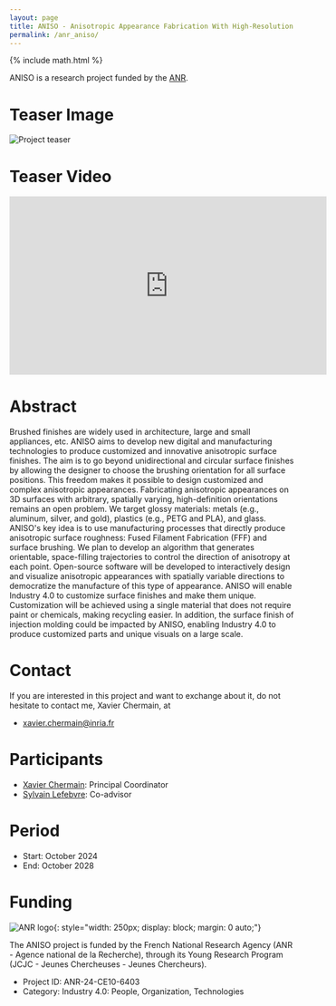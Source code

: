 ```yaml
---
layout: page
title: ANISO - Anisotropic Appearance Fabrication With High-Resolution and Spatially Varying Orientations
permalink: /anr_aniso/
---
```

{% include math.html %}

ANISO is a research project funded by the [ANR](https://anr.fr/en/).

# Teaser Image

![Project teaser]({{site.baseurl}}/data/img/anr_aniso.png)

# Teaser Video

<iframe position="relative" width="560" height="315" src="https://www.youtube-nocookie.com/embed/n_9NvC7_ja8?si=wokZaJAZkRJ8TjgK" title="YouTube video player" frameborder="0" allow="accelerometer; autoplay; clipboard-write; encrypted-media; gyroscope; picture-in-picture; web-share" referrerpolicy="strict-origin-when-cross-origin" allowfullscreen></iframe>

# Abstract

Brushed finishes are widely used in architecture, large and small appliances, etc. ANISO aims to develop new digital and manufacturing technologies to produce customized and innovative anisotropic surface finishes. The aim is to go beyond unidirectional and circular surface finishes by allowing the designer to choose the brushing orientation for all surface positions. This freedom makes it possible to design customized and complex anisotropic appearances. Fabricating anisotropic appearances on 3D surfaces with arbitrary, spatially varying, high-definition orientations remains an open problem. We target glossy materials: metals (e.g., aluminum, silver, and gold), plastics (e.g., PETG and PLA), and glass. ANISO's key idea is to use manufacturing processes that directly produce anisotropic surface roughness: Fused Filament Fabrication (FFF) and surface brushing. We plan to develop an algorithm that generates orientable, space-filling trajectories to control the direction of anisotropy at each point. Open-source software will be developed to interactively design and visualize anisotropic appearances with spatially variable directions to democratize the manufacture of this type of appearance. ANISO will enable Industry 4.0 to customize surface finishes and make them unique. Customization will be achieved using a single material that does not require paint or chemicals, making recycling easier. In addition, the surface finish of injection molding could be impacted by ANISO, enabling Industry 4.0 to produce customized parts and unique visuals on a large scale.

# Contact

If you are interested in this project and want to exchange about it, do not hesitate to contact me, Xavier Chermain, at

- xavier.chermain@inria.fr

# Participants

- [Xavier Chermain](https://xavierchermain.github.io/): Principal Coordinator
- [Sylvain Lefebvre](https://www.antexel.com/sylefeb/research): Co-advisor

# Period

- Start: October 2024
- End: October 2028

# Funding

![ANR logo]({{site.baseurl}}/data/img/anr_logo.jpg){: style="width: 250px; display: block; margin: 0 auto;"}

The ANISO project is funded by the French National Research Agency (ANR - Agence national de la Recherche), through its Young Research Program (JCJC - Jeunes Chercheuses - Jeunes Chercheurs).

- Project ID: ANR-24-CE10-6403
- Category: Industry 4.0: People, Organization, Technologies
